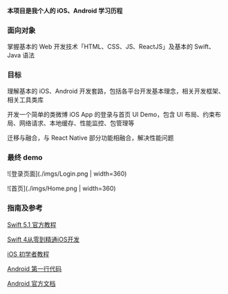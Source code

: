 
#### 本项目是我个人的 iOS、Android 学习历程





### 面向对象

掌握基本的 Web 开发技术「HTML、CSS、JS、ReactJS」及基本的 Swift、Java 语法

### 目标

理解基本的 iOS、Android 开发套路，包括各平台开发基本理念，相关开发框架、相关工具类库

开发一个简单的类微博 iOS App 的登录与首页 UI Demo，包含 UI 布局、约束布局、网络请求、本地缓存、性能监控、包管理等

迁移与融合，与 React Native 部分功能相融合，解决性能问题


### 最终 demo


![登录页面](./imgs/Login.png | width=360)

![首页](./imgs/Home.png | width=360)




### 指南及参考


[Swift 5.1 官方教程](https://docs.swift.org/swift-book/GuidedTour/GuidedTour.html)

[Swift 4从零到精通iOS开发](https://www.amazon.cn/dp/B07SYY4K9B)

[iOS 初学者教程](https://www.appcoda.com/learnswift)

[Android 第一行代码](https://www.amazon.cn/dp/B072FCNT11/)

[Android 官方文档](https://developer.android.com/)
